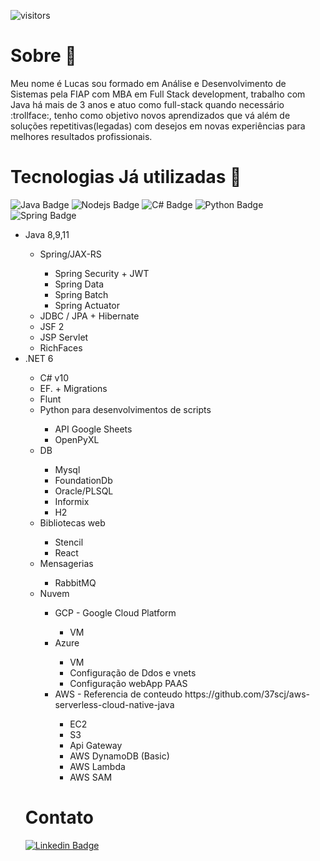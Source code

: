 
![visitors](https://visitor-badge.laobi.icu/badge?page_id=${your.username}.${your.repo.id})

<h1> Sobre 👨‍ </h1>

<p> Meu nome é Lucas sou formado em Análise e Desenvolvimento de Sistemas pela FIAP com MBA em Full Stack development, trabalho com Java há mais de 3 anos e atuo como full-stack quando necessário :trollface:, tenho como objetivo novos aprendizados que vá além de soluções repetitivas(legadas) com desejos em novas experiências para melhores resultados profissionais. </p>

# Tecnologias Já utilizadas 🔧

![Java Badge](https://img.shields.io/badge/Java-ED8B00?style=for-the-badge&logo=java&logoColor=black)
![Nodejs Badge](https://img.shields.io/badge/Node.js-43853D?style=for-the-badge&logo=node.js&logoColor=white)
![C# Badge](https://img.shields.io/badge/C%23-239120?style=for-the-badge&logo=c-sharp&logoColor=white)
![Python Badge](https://img.shields.io/badge/Python-14354C?style=for-the-badge&logo=python&logoColor=blue)
![Spring Badge](https://img.shields.io/badge/Spring-6DB33F?style=for-the-badge&logo=spring&logoColor=white)

<ul>
  <li>Java 8,9,11 </li>
    <ul>
        <li>Spring/JAX-RS</li>
          <ul>
            <li>Spring Security + JWT</li>
            <li>Spring Data</li>
            <li>Spring Batch</li>
            <li>Spring Actuator</li>
          </ul>
        <li>JDBC / JPA + Hibernate</li>
        <li>JSF 2</li>
        <li>JSP Servlet</li>
        <li>RichFaces</li>
  </ul>
  
  <li> .NET 6 </li>
    <ul>
       <li> C# v10 </li>
       <li> EF. + Migrations </li>
       <li> Flunt </li>
      
  <li> Python para desenvolvimentos de scripts </li>
     <ul>
       <li>API Google Sheets</li>
       <li>OpenPyXL</li>
    </ul>
  
  <li>DB</li>
    <ul>
        <li>Mysql</li>
        <li>FoundationDb</li>
        <li>Oracle/PLSQL</li>    
        <li>Informix</li>  
        <li>H2</li>
    </ul>
  
  <li> Bibliotecas web </li>
    <ul>
      <li>Stencil</li>
      <li>React</li>
    </ul>
  
  <li> Mensagerias </li>
    <ul>
      <li>RabbitMQ</li> 
    </ul>
  
  <li> Nuvem </li>
    <ul> 
      <li> GCP - Google Cloud Platform </li>
        <ul>
          <li> VM </li>
       </ul>
      <li> Azure </li>
        <ul>
           <li> VM </li>
           <li> Configuração de Ddos e vnets</li>
           <li> Configuração webApp PAAS </li>
        </ul>
      <li> AWS - Referencia de conteudo https://github.com/37scj/aws-serverless-cloud-native-java </li>
        <ul>
          <li> EC2 </li>
          <li> S3 </li>
          <li> Api Gateway </li>
          <li> AWS DynamoDB (Basic) </li>
          <li> AWS Lambda </li>
          <li> AWS SAM </li>
      </ul>
    </ul>
  
</ul>

# Contato
[![Linkedin Badge](https://img.shields.io/badge/-LinkedIn-blue?style=flat-square&logo=Linkedin&logoColor=white&link=https://www.linkedin.com/in/lulumeister/)](https://www.linkedin.com/in/lulumeister/)
